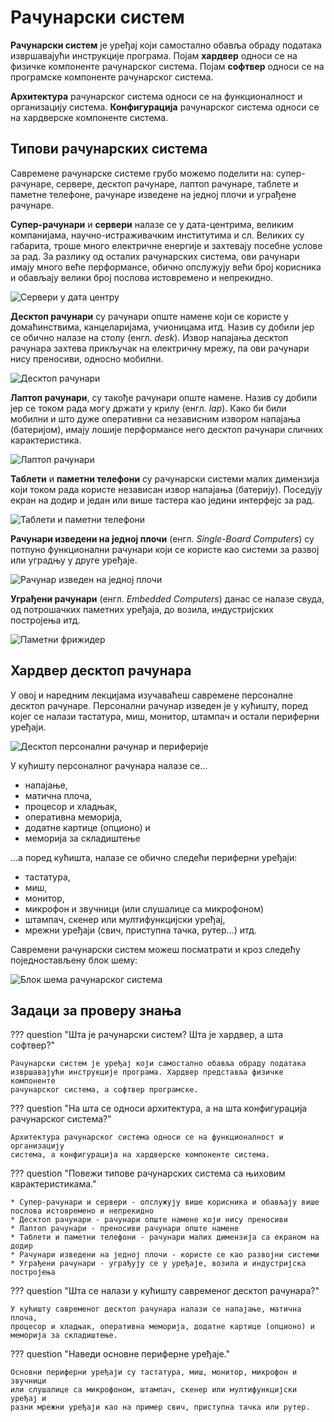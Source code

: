 # Рачунарски систем

**Рачунарски систем** је уређај који самостално обавља обраду података
извршавајући инструкције програма. Појам **хардвер** односи се на физичке
компоненте рачунарског система. Појам **софтвер** односи се на програмске
компоненте рачунарског система.

**Архитектура** рачунарског система односи се на функционалност и организацију
система. **Конфигурација** рачунарског система односи се на хардверске
компоненте система.

## Типови рачунарских система

Савремене рачунарске системе грубо можемо поделити на: супер-рачунаре, сервере,
десктоп рачунаре, лаптоп рачунаре, таблете и паметне телефоне, рачунаре
изведене на једној плочи и уграђене рачунаре.

**Супер-рачунари** и **сервери** налазе се у дата-центрима, великим
компанијама, научно-истраживачким институтима и сл. Великих су габарита, троше
много електричне енергије и захтевају посебне услове за рад. За разлику од
осталих рачунарских система, ови рачунари имају много веће перформансе, обично
опслужују већи број корисника и обављају велики број послова истовремено и
непрекидно.

![Сервери у дата центру](./images/datacenter.jpg)

**Десктоп рачунари** су рачунари опште намене који се користе у домаћинствима,
канцеларијама, учионицама итд. Назив су добили јер се обично налазе на столу
(енгл. *desk*). Извор напајања десктоп рачунара захтева прикључак на електричну
мрежу, па ови рачунари нису преносиви, односно мобилни.

![Десктоп рачунари](./images/desktop.jpg)

**Лаптоп рачунари**, су такође рачунари опште намене. Назив су добили јер се
током рада могу држати у крилу (енгл. *lap*). Како би били мобилни и што дуже
оперативни са независним извором напајања (батеријом), имају лошије перформансе
него десктоп рачунари сличних карактеристика.

![Лаптоп рачунари](./images/laptop.jpg)

**Таблети** и **паметни телефони** су рачунарски системи малих димензија који
током рада користе независан извор напајања (батерију). Поседују екран на додир
и један или више тастера као једини интерфејс за рад.

![Таблети и паметни телефони](./images/smartphones.jpg)

**Рачунари изведени на једној плочи** (енгл. *Single-Board Computers*) су
потпуно функционални рачунари који се користе као системи за развој или уградњу
у друге уређаје.

![Рачунар изведен на једној плочи](./images/singleboard.jpg)

**Уграђени рачунари** (енгл. *Embedded Computers*) данас се налазе свуда, од
потрошачких паметних уређаја, до возила, индустријских постројења итд.

![Паметни фрижидер](./images/embedded.jpg)

## Хардвер десктоп рачунара

У овој и наредним лекцијама изучаваћеш савремене персоналне десктоп рачунаре.
Персонални рачунар изведен је у кућишту, поред којег се налази тастатура, миш,
монитор, штампач и остали периферни уређаји.

![Десктоп персонални рачунар и периферије](./images/desktoppc.jpg)

У кућишту персоналног рачунара налазе се...

* напајање,
* матична плоча,
* процесор и хладњак,
* оперативна меморија,
* додатне картице (опционо) и
* меморија за складиштење

...а поред кућишта, налазе се обично следећи периферни уређаји:

* тастатура,
* миш,
* монитор,
* микрофон и звучници (или слушалице са микрофоном)
* штампач, скенер или мултифункцијски уређај,
* мрежни уређаји (свич, приступна тачка, рутер…) итд.

Савремени рачунарски систем можеш посматрати и кроз следећу поједностављену
блок шему:

![Блок шема рачунарског система](./images/racunarski-sistem.png)

## Задаци за проверу знања

??? question "Шта је рачунарски систем? Шта је хардвер, а шта софтвер?"

    Рачунарски систем је уређај који самостално обавља обраду података
    извршавајући инструкције програма. Хардвер представља физичке компоненте
    рачунарског система, а софтвер програмске.

??? question "На шта се односи архитектура, а на шта конфигурација рачунарског система?"

    Архитектура рачунарског система односи се на функционалност и организацију
    система, а конфигурација на хардверске компоненте система.

??? question "Повежи типове рачунарских система са њиховим карактеристикама."

    * Супер-рачунари и сервери - опслужују више корисника и обављају више
    послова истовремено и непрекидно
    * Десктоп рачунари - рачунари опште намене који нису преносиви
    * Лаптоп рачунари - преносиви рачунари опште намене
    * Таблети и паметни телефони - рачунари малих димензија са екраном на додир
    * Рачунари изведени на једној плочи - користе се као развојни системи
    * Уграђени рачунари - уграђују се у уређаје, возила и индустријска
    постројења

??? question "Шта се налази у кућишту савременог десктоп рачунара?"

    У кућишту савременог десктоп рачунара налази се напајање, матична плоча,
    процесор и хладњак, оперативна меморија, додатне картице (опционо) и
    меморија за складиштење.

??? question "Наведи основне периферне уређаје."

    Основни периферни уређаји су тастатура, миш, монитор, микрофон и звучници
    или слушалице са микрофоном, штампач, скенер или мултифункцијски уређај и
    разни мрежни уређаји као на пример свич, приступна тачка или рутер.
